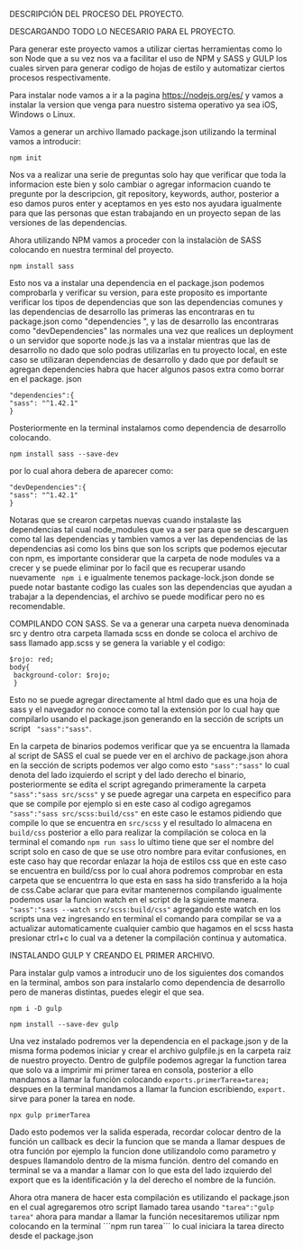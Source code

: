 DESCRIPCIÓN DEL PROCESO DEL PROYECTO.

DESCARGANDO TODO LO NECESARIO PARA EL PROYECTO.

Para generar este proyecto vamos a utilizar ciertas herramientas como lo son Node que a su vez nos va a facilitar el uso de NPM y SASS y GULP los cuales 
sirven para generar codigo de hojas de estilo y automatizar ciertos procesos respectivamente.

Para instalar node vamos a ir a la pagina https://nodejs.org/es/ y vamos a instalar la version que venga para nuestro sistema operativo ya sea iOS, Windows 
o Linux.

Vamos a generar un archivo llamado package.json utilizando la terminal vamos a introducir:
```ssh 
npm init
```
Nos va a realizar una serie de preguntas solo hay que verificar que toda la informacion este bien y solo cambiar o agregar informacion cuando te pregunte 
por la descripcion, git repository, keywords, author, posterior a eso damos puros enter y aceptamos en yes esto nos ayudara igualmente para que las personas
que estan trabajando en un proyecto sepan de las versiones de las dependencias.

Ahora utilizando NPM vamos a proceder con la instalaciòn de SASS colocando en nuestra terminal del proyecto.

```ssh 
npm install sass
```
Esto nos va a instalar una dependencia en el package.json podemos comprobarla y verificar su version, para este proposito es importante verificar los tipos 
de dependencias que son las dependencias comunes y las dependencias de desarrollo las primeras las encontraras en tu package.json como "dependencies ", y las
de desarrollo las encontraras como "devDependencies" las normales una vez que realices un deployment o un servidor que soporte node.js las va a instalar 
mientras que las de desarrollo no dado que solo podras utilizarlas en tu proyecto local, en este caso se utilizaran dependencias de desarrollo y dado que 
por default se agregan dependencies habra que hacer algunos pasos extra como borrar en el package. json 

```ssh
"dependencies":{
"sass": "^1.42.1"
}
```
Posteriormente en la terminal instalamos como dependencia de desarrollo colocando.

```ssh
npm install sass --save-dev
```
por lo cual ahora debera de aparecer como: 

```ssh
"devDependencies":{
"sass": "^1.42.1"
}
```
Notaras que se crearon carpetas nuevas cuando instalaste las dependencias tal cual node_modules que va a ser para que se descarguen como tal las dependencias y tambien vamos a ver las dependencias de las dependencias asi como los bins que son los scripts que podemos ejecutar con npm, es importante considerar que la carpeta de node modules va a crecer y se puede eliminar por lo facil que es recuperar usando nuevamente ``` npm i``` e igualmente tenemos package-lock.json donde se puede notar bastante codigo las cuales son las dependencias que ayudan a trabajar a la dependencias, el archivo se puede modificar pero no es recomendable. 

COMPILANDO CON SASS.
Se va a generar una carpeta nueva denominada src y dentro otra carpeta llamada scss en donde se coloca el archivo de sass llamado app.scss y se genera la variable y el codigo: 
```ssh
$rojo: red;
body{
 background-color: $rojo;
 }
 ```
 Esto no se puede agregar directamente al html dado que es una hoja de sass y el navegador no conoce como tal la extensión por lo cual hay que compilarlo usando el package.json generando en la sección de scripts un script ``` "sass":"sass"```.
 
En la carpeta de binarios podemos verificar que ya se encuentra la llamada al script de SASS el cual se puede ver en el archivo de package.json ahora en la sección de scripts podemos ver algo como esto ```"sass":"sass"``` lo cual denota del lado izquierdo el script y del lado derecho el binario, posteriormente se edita el script agregando primeramente la carpeta ```"sass":"sass src/scss"``` y se puede agregar una carpeta en especifico para que se compile por ejemplo si en este caso al codigo agregamos ```"sass":"sass src/scss:build/css"``` en este caso le estamos pidiendo que compile lo que se encuentra en ```src/scss``` y el resultado lo almacena en ```build/css``` posterior a ello para realizar la compilación se coloca en la terminal el comando ```npm run sass``` lo ultimo tiene que ser el nombre del script solo en caso de que se use otro nombre para evitar confusiones, en este caso hay que recordar enlazar la hoja de estilos css que en este caso se encuentra en build/css por lo cual ahora podremos comprobar en esta carpeta que se encuentrra lo que esta en sass ha sido transferido a la hoja de css.Cabe aclarar que para evitar mantenernos compilando igualmente podemos usar la funcion watch en el script de la siguiente manera. ```"sass":"sass --watch src/scss:build/css"``` agregando este watch en los scripts una vez ingresando en terminal el comando para compilar se va a actualizar automaticamente cualquier cambio que hagamos en el scss hasta presionar ctrl+c lo cual va a detener la compilación continua y automatica.

INSTALANDO GULP Y CREANDO EL PRIMER ARCHIVO.

Para instalar gulp vamos a introducir uno de los siguientes dos comandos en la terminal, ambos son para instalarlo como dependencia de desarrollo pero de maneras distintas, puedes elegir el que sea.
```ssh 
npm i -D gulp 
```

```ssh
npm install --save-dev gulp

```

Una vez instalado podremos ver la dependencia en el package.json y de la misma forma podemos iniciar y crear el archivo gulpfile.js en la carpeta raiz de nuestro proyecto. Dentro de gulpfile podemos agregar la function tarea que solo va a imprimir mi primer tarea en consola, posterior a ello mandamos a llamar la funciòn colocando ```exports.primerTarea=tarea;``` despues en la terminal mandamos a llamar la funcion escribiendo, ```export.``` sirve para poner la tarea en node.
```ssh 
npx gulp primerTarea
```
Dado esto podemos ver la salida esperada, recordar colocar dentro de la función un callback es decir la funcion que se manda a llamar despues de otra función por ejemplo la funcion done utilizandolo como parametro y despues llamandolo dentro de la misma función. dentro del comando en terminal se va a mandar a llamar con lo que esta del lado izquierdo del export que es la identificación y la del derecho el nombre de la función.

Ahora otra manera de hacer esta compilación es utilizando el package.json en el cual agregaremos otro script llamado tarea usando ```"tarea":"gulp tarea"``` ahora para mandar a llamar la función necesitaremos utilizar npm colocando en la terminal ´´´npm run tarea´´´ lo cual iniciara la tarea directo desde el package.json 
































